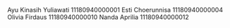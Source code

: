 Ayu Kinasih Yuliawati	11180940000001
Esti Choerunnisa	11180940000004
Olivia Firdaus	11180940000010
Nanda Aprilia	11180940000012
